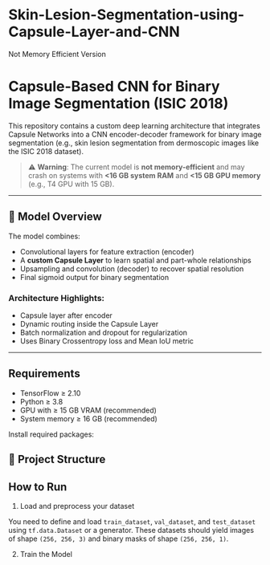 # Skin-Lesion-Segmentation-using-Capsule-Layer-and-CNN
Not Memory Efficient Version
# Capsule-Based CNN for Binary Image Segmentation (ISIC 2018)

This repository contains a custom deep learning architecture that integrates Capsule Networks into a CNN encoder-decoder framework for binary image segmentation (e.g., skin lesion segmentation from dermoscopic images like the ISIC 2018 dataset).

> ⚠️ **Warning**: The current model is **not memory-efficient** and may crash on systems with **<16 GB system RAM** and **<15 GB GPU memory** (e.g., T4 GPU with 15 GB).

---

## 🧠 Model Overview

The model combines:
- Convolutional layers for feature extraction (encoder)
- A **custom Capsule Layer** to learn spatial and part-whole relationships
- Upsampling and convolution (decoder) to recover spatial resolution
- Final sigmoid output for binary segmentation

### Architecture Highlights:
- Capsule layer after encoder
- Dynamic routing inside the Capsule Layer
- Batch normalization and dropout for regularization
- Uses Binary Crossentropy loss and Mean IoU metric

---




## Requirements

- TensorFlow ≥ 2.10  
- Python ≥ 3.8  
- GPU with ≥ 15 GB VRAM (recommended)  
- System memory ≥ 16 GB (recommended)

Install required packages:



## 📁 Project Structure





## How to Run

1. Load and preprocess your dataset

You need to define and load `train_dataset`, `val_dataset`, and `test_dataset` using `tf.data.Dataset` or a generator. These datasets should yield images of shape `(256, 256, 3)` and binary masks of shape `(256, 256, 1)`.

2. Train the Model




